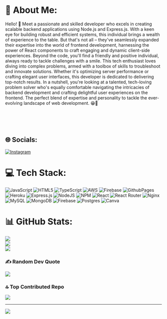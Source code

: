 # 💫 About Me:
Hello! 👋 Meet a passionate and skilled developer who excels in creating scalable backend applications using Node.js and Express.js. With a keen eye for building robust and efficient systems, this individual brings a wealth of experience to the table. But that's not all – they've seamlessly expanded their expertise into the world of frontend development, harnessing the power of React components to craft engaging and dynamic client-side experiences. Beyond the code, you'll find a friendly and positive individual, always ready to tackle challenges with a smile. This tech enthusiast loves diving into complex problems, armed with a toolbox of skills to troubleshoot and innovate solutions. Whether it's optimizing server performance or crafting elegant user interfaces, this developer is dedicated to delivering top-notch results. In a nutshell, you're looking at a talented, tech-loving problem solver who's equally comfortable navigating the intricacies of backend development and crafting delightful user experiences on the frontend. The perfect blend of expertise and personality to tackle the ever-evolving landscape of web development. 😁🚀<br><br><br><br><br>


## 🌐 Socials:
[![Instagram](https://img.shields.io/badge/Instagram-%23E4405F.svg?logo=Instagram&logoColor=white)](https://instagram.com/__viyaa._) 

# 💻 Tech Stack:
![JavaScript](https://img.shields.io/badge/javascript-%23323330.svg?style=for-the-badge&logo=javascript&logoColor=%23F7DF1E) ![HTML5](https://img.shields.io/badge/html5-%23E34F26.svg?style=for-the-badge&logo=html5&logoColor=white) ![TypeScript](https://img.shields.io/badge/typescript-%23007ACC.svg?style=for-the-badge&logo=typescript&logoColor=white) ![AWS](https://img.shields.io/badge/AWS-%23FF9900.svg?style=for-the-badge&logo=amazon-aws&logoColor=white) ![Firebase](https://img.shields.io/badge/firebase-%23039BE5.svg?style=for-the-badge&logo=firebase) ![GithubPages](https://img.shields.io/badge/github%20pages-121013?style=for-the-badge&logo=github&logoColor=white) ![Heroku](https://img.shields.io/badge/heroku-%23430098.svg?style=for-the-badge&logo=heroku&logoColor=white) ![Express.js](https://img.shields.io/badge/express.js-%23404d59.svg?style=for-the-badge&logo=express&logoColor=%2361DAFB) ![NodeJS](https://img.shields.io/badge/node.js-6DA55F?style=for-the-badge&logo=node.js&logoColor=white) ![NPM](https://img.shields.io/badge/NPM-%23CB3837.svg?style=for-the-badge&logo=npm&logoColor=white) ![React](https://img.shields.io/badge/react-%2320232a.svg?style=for-the-badge&logo=react&logoColor=%2361DAFB) ![React Router](https://img.shields.io/badge/React_Router-CA4245?style=for-the-badge&logo=react-router&logoColor=white) ![Nginx](https://img.shields.io/badge/nginx-%23009639.svg?style=for-the-badge&logo=nginx&logoColor=white) ![MySQL](https://img.shields.io/badge/mysql-%2300000f.svg?style=for-the-badge&logo=mysql&logoColor=white) ![MongoDB](https://img.shields.io/badge/MongoDB-%234ea94b.svg?style=for-the-badge&logo=mongodb&logoColor=white) ![Firebase](https://img.shields.io/badge/Firebase-039BE5?style=for-the-badge&logo=Firebase&logoColor=white) ![Postgres](https://img.shields.io/badge/postgres-%23316192.svg?style=for-the-badge&logo=postgresql&logoColor=white) ![Canva](https://img.shields.io/badge/Canva-%2300C4CC.svg?style=for-the-badge&logo=Canva&logoColor=white)
# 📊 GitHub Stats:
![](https://github-readme-stats.vercel.app/api?username=Sviyas&theme=radical&hide_border=false&include_all_commits=true&count_private=true)<br/>
![](https://github-readme-streak-stats.herokuapp.com/?user=Sviyas&theme=radical&hide_border=false)<br/>
![](https://github-readme-stats.vercel.app/api/top-langs/?username=Sviyas&theme=radical&hide_border=false&include_all_commits=true&count_private=true&layout=compact)

### ✍️ Random Dev Quote
![](https://quotes-github-readme.vercel.app/api?type=horizontal&theme=radical)

### 🔝 Top Contributed Repo
![](https://github-contributor-stats.vercel.app/api?username=Sviyas&limit=5&theme=nord&combine_all_yearly_contributions=true)

---
[![](https://visitcount.itsvg.in/api?id=Sviyas&icon=6&color=10)](https://visitcount.itsvg.in)

<!-- Proudly created with GPRM ( https://gprm.itsvg.in ) -->
